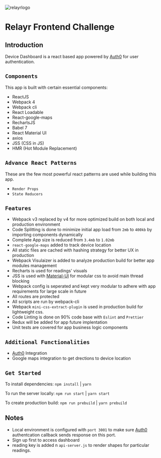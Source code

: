 ![relayrlogo](https://relayr.io/en/wp-content/uploads/sites/5/2014/03/relayr_logo_400px-1-1-1.png)

# Relayr Frontend Challenge

## Introduction

Device Dashboard is a react based app powered by [Auth0](https://auth0.com/) for user authentication.

## `Components`

This app is built with certain essential components:

 * ReactJS
 * Webpack 4 
 * Webpack cli
 * React Loadable
 * React-google-maps
 * RechartsJS
 * Babel 7
 * React Material UI
 * axios
 * JSS (CSS in JS)
 * HMR (Hot Module Replacement)

## `Advance React Patterns`

These are the few most powerful react patterns are used while building this app.
 * `Render Props`
 * `State Reducers`


## `Features`

 * Webpack v3 replaced by v4 for more optimized build on both local and production environment
 * Code Splitting is done to minimize initial app load from `2mb` to `400kb` by importing components dynamically
 * Complete App size is reduced from `3.4mb` to `1.02mb`
 * `react-google-maps` added to track device location
 * All static files are cached with hashing strategy for better UX in production
 * Webpack Visulaizer is added to analyze production build for better app modules management
 * Recharts is used for readings' visuals
 * JSS is used with [Material-UI](https://github.com/mui-org/material-ui) for modular css to avoid main thread blocking
 * Webpack config is seperated and kept very modular to adhere with app requirements for large scale in future
 * All routes are protected
 * All scripts are run by webpack-cli
 * Webpack `mini-css-extract-plugin` is used in production build for lightweight css.
 * Code Linting is done on 90% code base with `Eslint` and `Prettier`
 * Redux will be added for app future implentation
 * Unit tests are covered for app business logic components

## `Additional Functionalities`

 * [Auth0](https://auth0.com/) Integration
 * Google maps integration to get drections to device location

## `Get Started`

To install dependencies: ```npm install``` | ```yarn```

To run the server locally: ```npm run start``` | ```yarn start```

To create production build: ```npm run prebuild``` | ```yarn prebuild```

## Notes
* Local environment is configured with `port 3001` to make sure [Auth0](https://auth0.com/) authentcation callback sends response on this port.
* Sign up first to access dashboard
* reading key is added n `api-server.js` to render shapes for particular readings.
